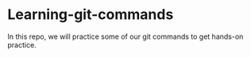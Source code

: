 # Learning-git-commands
In this repo, we will practice some of our git commands to get hands-on practice.
